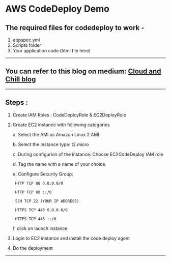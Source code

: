 # AWS CodeDeploy Demo

## The required files for codedeploy to work - 
1. appspec.yml
2. Scripts folder
3. Your application code (html file here)
---

## You can refer to this blog on medium: [Cloud and Chill blog](https://cloudandchill.medium.com/deploy-with-aws-codedeploy-from-github-b31a81da5acd)


---

## Steps : 

1. Create IAM Roles : CodeDeployRole & EC2DeployRole

2. Create EC2 instance with following categories

	a. Select the AMI as Amazon Linux 2 AMI

	b. Select the Instance type: t2.micro

	c. During configurion of the instance: Choose EC2CodeDeploy IAM role

	d. Tag the name with a name of your choice.

	e. Configure Security Group: 

		HTTP TCP 80 0.0.0.0/0

		HTTP TCP 80 ::/0

		SSH TCP 22 (YOUR IP ADDRESS)

		HTTPS TCP 443 0.0.0.0/0

		HTTPS TCP 443 ::/0

	f. click on launch instance

3. Login to EC2 instance and install the code deploy agent
4. Do the deployment
---
